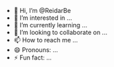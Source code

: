 - 👋 Hi, I’m @ReidarBe
- 👀 I’m interested in ...
- 🌱 I’m currently learning ...
- 💞️ I’m looking to collaborate on ...
- 📫 How to reach me ...
- 😄 Pronouns: ...
- ⚡ Fun fact: ...

<!---
ReidarBe/ReidarBe is a ✨ special ✨ repository because its `README.md` (this file) appears on your GitHub profile.
You can click the Preview link to take a look at your changes.
--->
